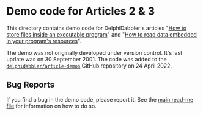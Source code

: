 # Demo code for Articles 2 & 3

This directory contains demo code for DelphiDabbler's articles "[How to store files inside an executable program](https://delphidabbler.com/articles/article-2)" and "[How to read data embedded in your program's resources](https://delphidabbler.com/articles/article-3)".

The demo was not originally developed under version control. It's last update was on 30 September 2001. The code was added to the [`delphidabbler/article-demos`](https://github.com/delphidabbler/article-demos) GitHub repository on 24 April 2022.

## Bug Reports

If you find a bug in the demo code, please report it. See the [main read-me file](https://github.com/delphidabbler/article-demos/blob/master/README.md#bug-reports) for information on how to do so.
